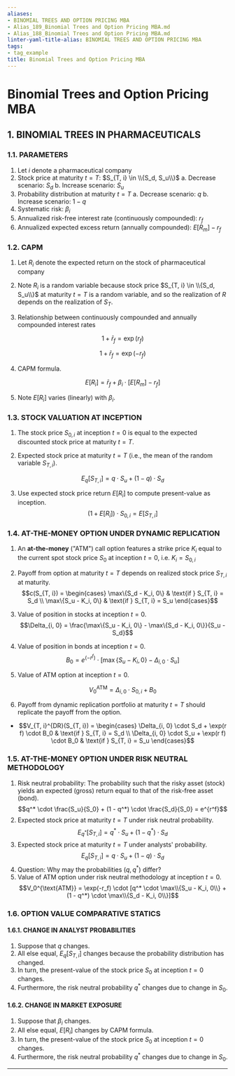 ```yaml
---
aliases:
- BINOMIAL TREES AND OPTION PRICING MBA
- Alias_189_Binomial Trees and Option Pricing MBA.md
- Alias_188_Binomial Trees and Option Pricing MBA.md
linter-yaml-title-alias: BINOMIAL TREES AND OPTION PRICING MBA
tags:
- tag_example
title: Binomial Trees and Option Pricing MBA
---
```




# Binomial Trees and Option Pricing MBA
## 1. BINOMIAL TREES IN PHARMACEUTICALS

### 1.1. PARAMETERS

1. Let $i$ denote a pharmaceutical company
1. Stock price at maturity $t = T$: $S_{T, i} \in \\{S_d,  S_u\\}$
	 a. Decrease scenario: $S_d$
	 b. Increase scenario: $S_u$
1. Probability distribution at maturity $t = T$
	 a. Decrease scenario: $q$
	 b. Increase scenario: $1 - q$
1. Systematic risk: $\beta_i$
1. Annualized risk-free interest rate (continuously compounded): $r_f$
1. Annualized expected excess return (annually compounded): $E[R_m] - r_f$

### 1.2. CAPM

1. Let $R_i$ denote the expected return on the stock of pharmaceutical company
1. Note $R_i$ is a random variable because stock price $S_{T, i} \in \\{S_d,  S_u\\}$ at maturity $t = T$ is a random variable,  and so the realization of $R$ depends on the realization of $S_T$.
1. Relationship between continuously compounded and annually compounded interest rates

	 $$1 + \bar{r}_f = \exp(r_f)$$

	 $$1 + \bar{r}_f = \exp(-r_f)$$

1. CAPM formula.

	 $$E[R_i] = \bar{r}_f + \beta_i \cdot [E[R_m] - r_f]$$

1. Note $E[R_i]$ varies (linearly) with $\beta_i$.

### 1.3. STOCK VALUATION AT INCEPTION

1. The stock price $S_{0, i}$ at inception $t = 0$ is equal to the expected discounted stock price at maturity $t = T$.
1. Expected stock price at maturity $t = T$ (i.e.,  the mean of the random variable $S_{T, i}$).

	 $$E_q[S_{T, i}] = q \cdot S_u + (1 - q) \cdot S_d$$

1. Use expected stock price return $E[R_i]$ to compute present-value as inception. $$(1 + E[R_i]) \cdot S_{0, i} = E[S_{T, i}]$$

### 1.4. AT-THE-MONEY OPTION UNDER DYNAMIC REPLICATION

1. An **at-the-money** ("ATM") call option features a strike price $K_i$ equal to the current spot stock price $S_0$ at inception $t = 0$,  i.e. $K_i = S_{0, i}$
1. Payoff from option at maturity $t = T$ depends on realized stock price $S_{T, i}$ at maturity. $$c(S_{T, i}) = \begin{cases} \max\{S_d - K_i,  0\} & \text{if } S_{T, i} = S_d \\ \max\{S_u - K_i,  0\} & \text{if } S_{T, i} = S_u \end{cases}$$
1. Value of position in stocks at inception $t = 0$. $$\Delta_{i, 0} = \frac{\max\{S_u - K_i,  0\} - \max\{S_d - K_i,  0\}}{S_u - S_d}$$
1. Value of position in bonds at inception $t = 0$. $$B_0 = e^{(-r ^f)} \cdot [\max\{S_u - K_i,  0\} - \Delta_{i, 0} \cdot S_u]$$
1. Value of ATM option at inception $t = 0$.

	 $$V_0^{\text{ATM}} = \Delta_{i, 0} \cdot S_{0, i} + B_0$$

1. Payoff from dynamic replication portfolio at maturity $t = T$ should replicate the payoff from the option.

- $$V_{T, i}^{DR}(S_{T, i}) = \begin{cases} \Delta_{i, 0} \cdot S_d + \exp(r f) \cdot B_0 & \text{if } S_{T, i} = S_d \\ \Delta_{i, 0} \cdot S_u + \exp(r f) \cdot B_0 & \text{if } S_{T, i} = S_u \end{cases}$$

### 1.5. AT-THE-MONEY OPTION UNDER RISK NEUTRAL METHODOLOGY

1. Risk neutral probability: The probability such that the risky asset (stock) yields an expected (gross) return equal to that of the risk-free asset (bond). $$q^* \cdot \frac{S_u}{S_0} + (1 - q^*) \cdot \frac{S_d}{S_0} = e^{r^f}$$
1. Expected stock price at maturity $t = T$ under risk neutral probability. $$E_{q^*}[S_{T, i}] = q^* \cdot S_u + (1 - q^*) \cdot S_d$$
1. Expected stock price at maturity $t = T$ under analysts' probability. $$E_q[S_{T, i}] = q \cdot S_u + (1 - q) \cdot S_d$$
1. Question: Why may the probabilities $(q,  q^*)$ differ?
1. Value of ATM option under risk neutral methodology at inception $t = 0$. $$V_0^{\text{ATM}} = \exp(-r_f) \cdot [q^* \cdot \max\\{S_u - K_i,  0\\} + (1 - q^*) \cdot \max\\{S_d - K_i,  0\\}]$$

### 1.6. OPTION VALUE COMPARATIVE STATICS

#### 1.6.1. CHANGE IN ANALYST PROBABILITIES

1. Suppose that $q$ changes.
1. All else equal,  $E_q[S_{T, i}]$ changes because the probability distribution has changed.
1. In turn,  the present-value of the stock price $S_0$ at inception $t = 0$ changes.
1. Furthermore,  the risk neutral probability $q^*$ changes due to change in $S_0$.

#### 1.6.2. CHANGE IN MARKET EXPOSURE

1. Suppose that $\beta_i$ changes.
1. All else equal,  $E[R_i]$ changes by CAPM formula.
1. In turn,  the present-value of the stock price $S_0$ at inception $t = 0$ changes.
1. Furthermore,  the risk neutral probability $q^*$ changes due to change in $S_0$.

---